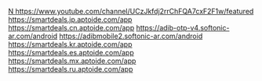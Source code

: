 [N
](https://www.pinterest.com/pin/892346113638318133/)
https://www.youtube.com/channel/UCzJkfdj2rrChFQA7cxF2F1w/featured
https://smartdeals.jp.aptoide.com/app
https://smartdeals.cn.aptoide.com/app
https://adib-otp-v4.softonic-ar.com/android
https://adibmobile2.softonic-ar.com/android
https://smartdeals.kr.aptoide.com/app
https://smartdeals.es.aptoide.com/app
https://smartdeals.mx.aptoide.com/app
https://smartdeals.ru.aptoide.com/app
